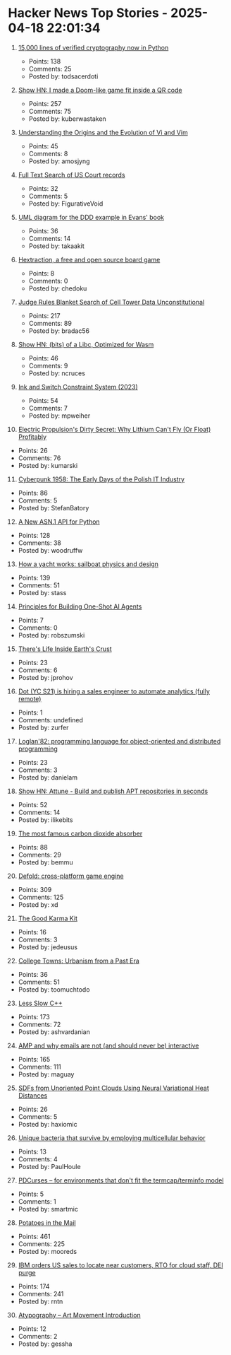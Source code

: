 # Hacker News Top Stories - 2025-04-18 22:01:34

1. [15,000 lines of verified cryptography now in Python](https://jonathan.protzenko.fr/2025/04/18/python.html)
   - Points: 138
   - Comments: 25
   - Posted by: todsacerdoti

2. [Show HN: I made a Doom-like game fit inside a QR code](https://github.com/Kuberwastaken/backdooms)
   - Points: 257
   - Comments: 75
   - Posted by: kuberwastaken

3. [Understanding the Origins and the Evolution of Vi and Vim](https://pikuma.com/blog/origins-of-vim-text-editor)
   - Points: 45
   - Comments: 8
   - Posted by: amosjyng

4. [Full Text Search of US Court records](https://www.judyrecords.com/)
   - Points: 32
   - Comments: 5
   - Posted by: FigurativeVoid

5. [UML diagram for the DDD example in Evans' book](https://github.com/takaakit/uml-diagram-for-ddd-example-in-evans-book)
   - Points: 36
   - Comments: 14
   - Posted by: takaakit

6. [Hextraction, a free and open source board game](https://www.playhextraction.com/)
   - Points: 8
   - Comments: 0
   - Posted by: chedoku

7. [Judge Rules Blanket Search of Cell Tower Data Unconstitutional](https://www.404media.co/judge-rules-blanket-search-of-cell-tower-data-unconstitutional/)
   - Points: 217
   - Comments: 89
   - Posted by: bradac56

8. [Show HN: (bits) of a Libc, Optimized for Wasm](https://github.com/ncruces/go-sqlite3/tree/main/sqlite3/libc)
   - Points: 46
   - Comments: 9
   - Posted by: ncruces

9. [Ink and Switch Constraint System (2023)](https://www.inkandswitch.com/ink/notes/phase-2-constraint-system/)
   - Points: 54
   - Comments: 7
   - Posted by: mpweiher

10. [Electric Propulsion's Dirty Secret: Why Lithium Can't Fly (Or Float) Profitably](https://kumarletter.com/posts/electric-propulsion-s-dirty-secret-why-lithium-can-t-fly-or-float-profitably)
   - Points: 26
   - Comments: 76
   - Posted by: kumarski

11. [Cyberpunk 1958: The Early Days of the Polish IT Industry](https://culture.pl/en/article/cyberpunk-1958-the-early-days-of-the-polish-it-industry)
   - Points: 86
   - Comments: 5
   - Posted by: StefanBatory

12. [A New ASN.1 API for Python](https://blog.trailofbits.com/2025/04/18/sneak-peek-a-new-asn.1-api-for-python/)
   - Points: 128
   - Comments: 38
   - Posted by: woodruffw

13. [How a yacht works: sailboat physics and design](https://www.onemetre.net/Design/Design.htm)
   - Points: 139
   - Comments: 51
   - Posted by: stass

14. [Principles for Building One-Shot AI Agents](https://edgebit.io/blog/automated-dependency-updates-with-ai/)
   - Points: 7
   - Comments: 0
   - Posted by: robszumski

15. [There's Life Inside Earth's Crust](https://www.noemamag.com/theres-life-inside-earths-crust/)
   - Points: 23
   - Comments: 6
   - Posted by: jprohov

16. [Dot (YC S21) is hiring a sales engineer to automate analytics (fully remote)](https://www.ycombinator.com/companies/dot/jobs/XSmklFa-customer-success-sales-engineer-remote)
   - Points: 1
   - Comments: undefined
   - Posted by: zurfer

17. [Loglan'82: programming language for object-oriented and distributed programming](https://lem12.uksw.edu.pl/wiki/Loglan%2782_project)
   - Points: 23
   - Comments: 3
   - Posted by: danielam

18. [Show HN: Attune - Build and publish APT repositories in seconds](https://github.com/attunehq/attune)
   - Points: 52
   - Comments: 14
   - Posted by: ilikebits

19. [The most famous carbon dioxide absorber](https://www.howequipmentworks.com/apollo_13/)
   - Points: 88
   - Comments: 29
   - Posted by: bemmu

20. [Defold: cross-platform game engine](https://defold.com)
   - Points: 309
   - Comments: 125
   - Posted by: xd

21. [The Good Karma Kit](https://archivebox.github.io/good-karma-kit/)
   - Points: 16
   - Comments: 3
   - Posted by: jedeusus

22. [College Towns: Urbanism from a Past Era](https://www.governance.fyi/p/college-towns-urbanism-from-a-past)
   - Points: 36
   - Comments: 51
   - Posted by: toomuchtodo

23. [Less Slow C++](https://github.com/ashvardanian/less_slow.cpp)
   - Points: 173
   - Comments: 72
   - Posted by: ashvardanian

24. [AMP and why emails are not (and should never be) interactive](https://buttondown.com/blog/whatever-happened-to-amp-email)
   - Points: 165
   - Comments: 111
   - Posted by: maguay

25. [SDFs from Unoriented Point Clouds Using Neural Variational Heat Distances](https://arxiv.org/abs/2504.11212)
   - Points: 26
   - Comments: 5
   - Posted by: haxiomic

26. [Unique bacteria that survive by employing multicellular behavior](https://phys.org/news/2025-04-unique-bacteria-survive-employing-multicellular.html)
   - Points: 13
   - Comments: 4
   - Posted by: PaulHoule

27. [PDCurses – for environments that don't fit the termcap/terminfo model](https://github.com/wmcbrine/PDCurses)
   - Points: 5
   - Comments: 1
   - Posted by: smartmic

28. [Potatoes in the Mail](https://facts.usps.com/mailing-potatoes/)
   - Points: 461
   - Comments: 225
   - Posted by: mooreds

29. [IBM orders US sales to locate near customers, RTO for cloud staff, DEI purge](https://www.theregister.com/2025/04/18/ibm_orders_us_sales_staff/)
   - Points: 174
   - Comments: 241
   - Posted by: rntn

30. [Atypography – Art Movement Introduction](https://www.atypography.com)
   - Points: 12
   - Comments: 2
   - Posted by: gessha

